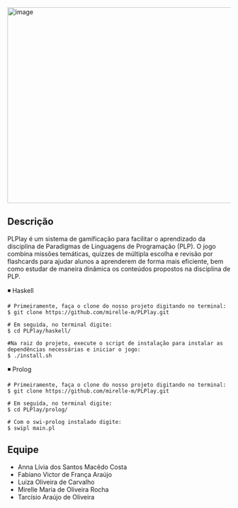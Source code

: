 <img width="605" height="443" alt="image" src="https://github.com/user-attachments/assets/02b3e3d0-f5d3-4153-861b-9df62d4b71e0" />

## Descrição
PLPlay é um sistema de gamificação para facilitar o aprendizado da disciplina de Paradigmas de Linguagens de Programação (PLP). O jogo combina missões temáticas, quizzes de múltipla escolha e revisão por flashcards para ajudar alunos a aprenderem de forma mais eficiente, bem como estudar de maneira dinâmica os conteúdos propostos na disciplina de PLP.

◾ Haskell
    
    # Primeiramente, faça o clone do nosso projeto digitando no terminal:
    $ git clone https://github.com/mirelle-m/PLPlay.git
    
    # Em seguida, no terminal digite:
    $ cd PLPlay/haskell/
    
    #Na raiz do projeto, execute o script de instalação para instalar as dependências necessárias e iniciar o jogo:
    $ ./install.sh
    
◾ Prolog

    # Primeiramente, faça o clone do nosso projeto digitando no terminal:
    $ git clone https://github.com/mirelle-m/PLPlay.git
    
    # Em seguida, no terminal digite:
    $ cd PLPlay/prolog/
    
    # Com o swi-prolog instalado digite:
    $ swipl main.pl

## Equipe
- Anna Lívia dos Santos Macêdo Costa 
- Fabiano Victor de França Araújo
- Luiza Oliveira de Carvalho
- Mirelle Maria de Oliveira Rocha
- Tarcísio Araújo de Oliveira

